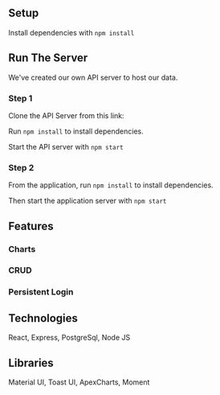 ## Setup

Install dependencies with `npm install`

## Run The Server

We've created our own API server to host our data.

### Step 1
Clone the API Server from this link:


Run `npm install` to install dependencies.

Start the API server with `npm start`

### Step 2

From the application, run `npm install` to install dependencies.

Then start the application server with `npm start`

## Features

### Charts


### CRUD

### Persistent Login

## Technologies

React, Express, PostgreSql, Node JS

## Libraries

Material UI, Toast UI, ApexCharts, Moment
